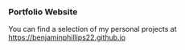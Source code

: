 
### Portfolio Website

You can find a selection of my personal projects at <a href="https://benjaminphillips22.github.io/" target="_blank">https://benjaminphillips22.github.io</a>

<!-- [https://benjaminphillips22.github.io/](https://benjaminphillips22.github.io/) -->